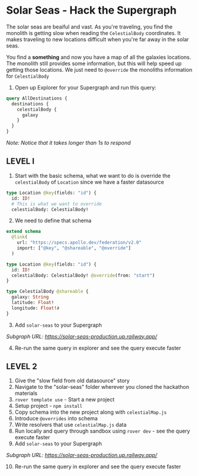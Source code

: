 # Solar Seas - Hack the Supergraph

The solar seas are beaiful and vast. As you're traveling, you find the monolith is getting slow when reading the `CelestialBody` coordinates. It makes traveling to new locations difficult when you're far away in the solar seas.

You find a ______something______ and now you have a map of all the galaxies locations. The monolith still provides some information, but this will help speed up getting those locations. We just need to `@override` the monoliths information for `CelestialBody`

1. Open up Explorer for your Supergraph and run this query:

```graphql
query AllDestinations {
  destinations {
    celestialBody {
      galaxy
    }
  }
}
```

*Note: Notice that it takes longer than 1s to respond*

## LEVEL I

1. Start with the basic schema, what we want to do is override the `celestialBody` of `Location` since we have a faster datasource

```graphql
type Location @key(fields: "id") {
  id: ID!
  # This is what we want to override
  celestialBody: CelestialBody! 

```

2. We need to define that schema

```graphql
extend schema
  @link(
    url: "https://specs.apollo.dev/federation/v2.0"
    import: ["@key", "@shareable", "@override"]
  )

type Location @key(fields: "id") {
  id: ID!
  celestialBody: CelestialBody! @override(from: "start")
}

type CelestialBody @shareable {
  galaxy: String
  latitude: Float!
  longitude: Float!∂
}
```

3. Add `solar-seas` to your Supergraph

*Subgraph URL: https://solar-seas-production.up.railway.app/*

4. Re-run the same query in explorer and see the query execute faster

## LEVEL 2

1. Give the "slow field from old datasource" story
2. Navigate to the "solar-seas" folder wherever you cloned the hackathon materials
3. `rover template use` - Start a new project
4. Setup project - `npm install`
5. Copy schema into the new project along with `celestialMap.js`
6. Introduce `@overrides` into schema
7. Write resolvers that use `celestialMap.js` data
8. Run locally and query through sandbox using `rover dev` - see the query execute faster
9. Add `solar-seas` to your Supergraph

*Subgraph URL: https://solar-seas-production.up.railway.app/*

10. Re-run the same query in explorer and see the query execute faster
